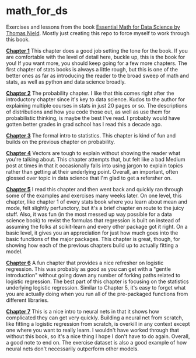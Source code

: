 # math_for_ds
Exercises and lessons from the book [Essential Math for Data Science by Thomas Nield](https://www.oreilly.com/library/view/essential-math-for/9781098102920/). Mostly just creating this repo to force myself to work through this book.

**[Chapter 1](https://github.com/jacobpstein/math_for_ds/blob/main/Chapter1.ipynb)**
This chapter does a good job setting the tone for the book. If you are comfortable with the level of detail here, buckle up, this is the book for you! If you want more, you should keep going for a few more chapters. The first chapter of stats books is always a little rough, but this is one of the better ones as far as introducing the reader to the broad sweep of math and stats, as well as python and data science broadly.

**[Chapter 2](https://github.com/jacobpstein/math_for_ds/blob/main/Chapter2.ipynb)**
The probability chapter. I like that this comes right after the introductory chapter since it's key to data science. Kudos to the author for explaining multiple courses in stats in just 20 pages or so. The descriptions of distributions and how you code those out, as well as use them for probabilistic thinking, is maybe the best I've read. I probably would have gotten better grades in grad school has I read this a decade ago.

**[Chapter 3](https://github.com/jacobpstein/math_for_ds/blob/main/Chapter3.ipynb)**
The formal intro to statistics. This chapter is kind of fun and builds on the previous chapter on probability. 

**[Chapter 4](https://github.com/jacobpstein/math_for_ds/blob/main/Chapter4.ipynb)**
Vectors are tough to explain without showing the reader what you're talking about. This chapter attempts that, but felt like a bad Medium post at times in that it occasionally falls into using jargon to explain topics rather than getting at their underlying point. Overall, an important, often glossed over topic in data science that I'm glad to get a refersher on.

**[Chapter 5](https://github.com/jacobpstein/math_for_ds/blob/main/Chapter5.ipynb)**
I read this chapter and then went back and quickly ran through some of the examples and exercises many weeks later. On one level, this chapter, like chapter 1 of every stats book where you learn about mean and mode, felt slightly perfunctory, but it's a brief chapter en route to the juicy stuff. Also, it was fun (in the most messed up way possible for a data science book) to revist the formulas that regression is built on instead of assuming the folks at scikit-learn and every other package got it right. On a basic level, it gives you an appreciation for just how much goes into the basic functions of the major packages. This chapter is great, though, for showing how each of the previous chapters build up to actually fitting a model. 

**[Chapter 6](https://github.com/jacobpstein/math_for_ds/blob/main/Chapter6.ipynb)**
A fun chapter that provides a nice refresher on logistic regression. This was probably as good as you can get with a "gentle introduction" without going down any number of forking paths related to logistic regression. The best part of this chapter is focusing on the statistics underlying logistic regression. Similar to Chapter 5, it's easy to forget what you are actually doing when you run all of the pre-packaged functions from different libraries.

**[Chapter 7](https://github.com/jacobpstein/math_for_ds/blob/main/Chapter7.ipynb)**
This is a nice intro to neural nets in that it shows how complicated they can get very quickly. Building a neural net from scratch, like fitting a logistic regression from scratch, is overkill in any context except one where you want to really learn. I wouldn't have worked through that without this book, so it's a nice thing I hope I don't have to do again. Overall, a good note to end on. The exercise dataset is also a good example of how neural nets don't necessarily outperform other models.
